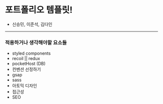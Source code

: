 # 포트폴리오 템플릿!

- 신승민, 이준석, 김다인

---

### 적용하거나 생각해야할 요소들

- styled components
- recoil || redux
- pocketHost (DB)
- 컨벤션 선정하기
- gsap
- sass
- 아토믹 디자인
- 접근성
- SEO
